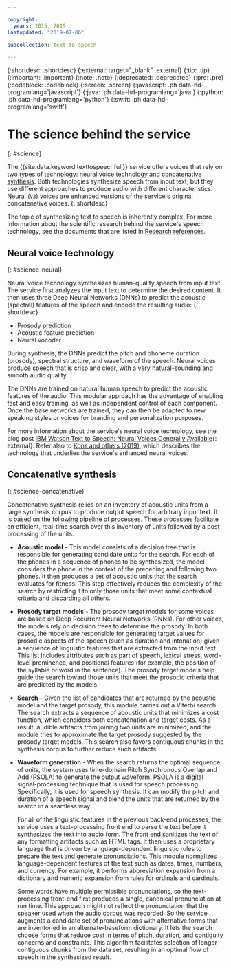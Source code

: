 ```yaml
---

copyright:
  years: 2015, 2019
lastupdated: "2019-07-06"

subcollection: text-to-speech

---
```


{:shortdesc: .shortdesc}
{:external: target="_blank" .external}
{:tip: .tip}
{:important: .important}
{:note: .note}
{:deprecated: .deprecated}
{:pre: .pre}
{:codeblock: .codeblock}
{:screen: .screen}
{:javascript: .ph data-hd-programlang='javascript'}
{:java: .ph data-hd-programlang='java'}
{:python: .ph data-hd-programlang='python'}
{:swift: .ph data-hd-programlang='swift'}

# The science behind the service
{: #science}

The {{site.data.keyword.texttospeechfull}} service offers voices that rely on two types of technology: [neural voice technology](#science-neural) and [concatenative synthesis](#science-concatenative). Both technologies synthesize speech from input text, but they use different approaches to produce audio with different characteristics. Neural (`V3`) voices are enhanced versions of the service's original concatenative voices.
{: shortdesc}

The topic of synthesizing text to speech is inherently complex. For more information about the scientific research behind the service's speech technology, see the documents that are listed in [Research references](/docs/services/text-to-speech?topic=text-to-speech-references).

## Neural voice technology
{: #science-neural}

Neural voice technology synthesizes human-quality speech from input text. The service first analyzes the input text to determine the desired content. It then uses three Deep Neural Networks (DNNs) to predict the acoustic (spectral) features of the speech and encode the resulting audio:
{: shortdesc}

-   Prosody prediction
-   Acoustic feature prediction
-   Neural vocoder

During synthesis, the DNNs predict the pitch and phoneme duration (prosody), spectral structure, and waveform of the speech. Neural voices produce speech that is crisp and clear, with a very natural-sounding and smooth audio quality.

The DNNs are trained on natural human speech to predict the acoustic features of the audio. This modular approach has the advantage of enabling fast and easy training, as well as independent control of each component. Once the base networks are trained, they can then be adapted to new speaking styles or voices for branding and personalization purposes.

For more information about the service's neural voice technology, see the blog post [IBM Watson Text to Speech: Neural Voices Generally Available](https://medium.com/ibm-watson/ibm-watson-text-to-speech-neural-voices-added-to-service-e562106ff9c7){: external}. Refer also to [Kons and others (2019)](/docs/services/text-to-speech?topic=text-to-speech-references#kons2019), which describes the technology that underlies the service's enhanced neural voices.

## Concatenative synthesis
{: #science-concatenative}

Concatenative synthesis relies on an inventory of acoustic units from a large synthesis corpus to produce output speech for arbitrary input text. It is based on the following pipeline of processes. These processes facilitate an efficient, real-time search over this inventory of units followed by a post-processing of the units.

-   **Acoustic model** - This model consists of a decision tree that is responsible for generating candidate units for the search. For each of the phones in a sequence of phones to be synthesized, the model considers the phone in the context of the preceding and following two phones. It then produces a set of acoustic units that the search evaluates for fitness. This step effectively reduces the complexity of the search by restricting it to only those units that meet some contextual criteria and discarding all others.
-   **Prosody target models** - The prosody target models for some voices are based on Deep Recurrent Neural Networks (RNNs). For other voices, the models rely on decision trees to determine the prosody. In both cases, the models are responsible for generating target values for prosodic aspects of the speech (such as duration and intonation) given a sequence of linguistic features that are extracted from the input text. This list includes attributes such as part of speech, lexical stress, word-level prominence, and positional features (for example, the position of the syllable or word in the sentence). The prosody target models help guide the search toward those units that meet the prosodic criteria that are predicted by the models.
-   **Search** - Given the list of candidates that are returned by the acoustic model and the target prosody, this module carries out a Viterbi search. The search extracts a sequence of acoustic units that minimizes a cost function, which considers both concatenation and target costs. As a result, audible artifacts from joining two units are minimized, and the module tries to approximate the target prosody suggested by the prosody target models. This search also favors contiguous chunks in the synthesis corpus to further reduce such artifacts.
-   **Waveform generation** - When the search returns the optimal sequence of units, the system uses time-domain Pitch Synchronous Overlap and Add (PSOLA) to generate the output waveform. PSOLA is a digital signal-processing technique that is used for speech processing. Specifically, it is used for speech synthesis. It can modify the pitch and duration of a speech signal and blend the units that are returned by the search in a seamless way.

    For all of the linguistic features in the previous back-end processes, the service uses a text-processing front end to parse the text before it synthesizes the text into audio form. The front end sanitizes the text of any formatting artifacts such as HTML tags. It then uses a proprietary language that is driven by language-dependent linguistic rules to prepare the text and generate pronunciations. This module normalizes language-dependent features of the text such as dates, times, numbers, and currency. For example, it performs abbreviation expansion from a dictionary and numeric expansion from rules for ordinals and cardinals.

    Some words have multiple permissible pronunciations, so the text-processing front-end first produces a single, canonical pronunciation at run time. This approach might not reflect the pronunciation that the speaker used when the audio corpus was recorded. So the service augments a candidate set of pronunciations with alternative forms that are inventoried in an alternate-baseform dictionary. It lets the search choose forms that reduce cost in terms of pitch, duration, and contiguity concerns and constraints. This algorithm facilitates selection of longer contiguous chunks from the data set, resulting in an optimal flow of speech in the synthesized result.
